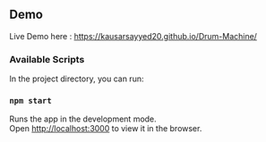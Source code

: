 ## Demo
 Live Demo here : https://kausarsayyed20.github.io/Drum-Machine/



### Available Scripts

In the project directory, you can run:

### `npm start`

Runs the app in the development mode.<br />
Open [http://localhost:3000](http://localhost:3000) to view it in the browser.


